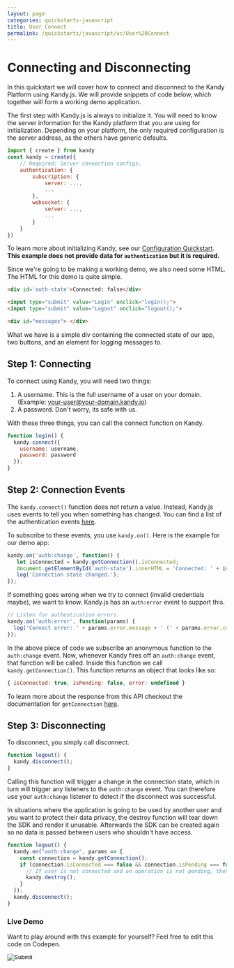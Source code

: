 ```yaml
---
layout: page
categories: quickstarts-javascript
title: User Connect
permalink: /quickstarts/javascript/uc/User%20Connect
---
```


# Connecting and Disconnecting

In this quickstart we will cover how to connect and disconnect to the Kandy Platform using Kandy.js. We will provide snippets of code below, which together will form a working demo application.

The first step with Kandy.js is always to initialize it. You will need to know the server information for the Kandy platform that you are using for initialization. Depending on your platform, the only required configuration is the server address, as the others have generic defaults.

```  javascript
import { create } from kandy
const kandy = create({
    // Required: Server connection configs.
    authentication: {
        subscription: {
            server: ...,
            ...
        },
        websocket: {
            server: ...,
            ...
        }
    }
})
```

To learn more about initializing Kandy, see our [Configuration Quickstart](Configurations). __This example does not provide data for `authentication` but it is required.__

Since we're going to be making a working demo, we also need some HTML. The HTML for this demo is quite simple.

``` html
<div id='auth-state'>Connected: false</div>

<input type="submit" value="Login" onclick="login();">
<input type="submit" value="Logout" onclick="logout();">

<div id="messages"> </div>
```

What we have is a simple div containing the connected state of our app, two buttons, and an element for logging messages to.

## Step 1: Connecting

To connect using Kandy, you will need two things:
1. A username. This is the full username of a user on your domain. (Example: your-user@your-domain.kandy.io)
1. A password. Don't worry, its safe with us.

With these three things, you can call the connect function on Kandy.

``` javascript
function login() {
  kandy.connect({
    username: username,
    password: password
  });
}
```

## Step 2: Connection Events

The `kandy.connect()` function does not return a value. Instead, Kandy.js uses events to tell you when something has changed. You can find a list of the authentication events [here](../../references/uc#authentication).

To subscribe to these events, you use `kandy.on()`. Here is the example for our demo app:

``` javascript
kandy.on('auth:change', function() {
   let isConnected = kandy.getConnection().isConnected;
   document.getElementById('auth-state').innerHTML = 'Connected: ' + isConnected;
   log('Connection state changed.');
});
```

If something goes wrong when we try to connect (invalid credentials maybe), we want to know. Kandy.js has an `auth:error` event to support this.

``` javascript
// Listen for authentication errors.
kandy.on('auth:error', function(params) {
  log('Connect error: ' + params.error.message + ' (' + params.error.code + ')');
});
```

In the above piece of code we subscribe an anonymous function to the `auth:change` event. Now, whenever Kandy fires off an `auth:change` event, that function will be called. Inside this function we call `kandy.getConnection()`. This function returns an object that looks like so:

``` javascript 
{ isConnected: true, isPending: false, error: undefined }
```

To learn more about the response from this API checkout the documentation for `getConnection` [here](../../references/uc#authentication).

## Step 3: Disconnecting

To disconnect, you simply call disconnect.

``` javascript
function logout() {
  kandy.disconnect();
}
```

Calling this function will trigger a change in the connection state, which in turn will trigger any listeners to the `auth:change` event. You can therefore use your `auth:change` listener to detect if the disconnect was successful.

In situations where the application is going to be used by another user and you want to protect their data privacy, the destroy function will tear down the SDK and render it unusable. Afterwards the SDK can be created again so no data is passed between users who shouldn't have access.

```javascript
function logout() {
  kandy.on("auth:change", params => {
    const connection = kandy.getConnection();
    if (connection.isConnected === false && connection.isPending === false) {
      // If user is not connected and an operation is not pending, then the user disconnected.
      kandy.destroy();
    }
  });
  kandy.disconnect();
}
```

### Live Demo

Want to play around with this example for yourself? Feel free to edit this code on Codepen.

<form action="https://codepen.io/pen/define" method="POST" target="_blank" class="codepen-form"><input type="hidden" name="data" value=' {&quot;js&quot;:&quot;/**\n * Kandy.io Authentication Demo\n */\n\nconst { create } = Kandy\nconst kandy = create({\n    // Required: Server connection configs.\n    authentication: {\n        subscription: {\n            server: ...,\n            ...\n        },\n        websocket: {\n            server: ...,\n            ...\n        }\n    }\n})\n\nvar username = \&quot;UsernameHere\&quot;;\nvar password = \&quot;PasswordHere\&quot;;\n\nfunction login() {\n  kandy.connect({\n    username: username,\n    password: password\n  });\n}\n\nkandy.on(&apos;auth:change&apos;, function() {\n   let isConnected = kandy.getConnection().isConnected;\n   document.getElementById(&apos;auth-state&apos;).innerHTML = &apos;Connected: &apos; + isConnected;\n   log(&apos;Connection state changed.&apos;);\n});\n\n// Listen for authentication errors.\nkandy.on(&apos;auth:error&apos;, function(params) {\n  log(&apos;Connect error: &apos; + params.error.message + &apos; (&apos; + params.error.code + &apos;)&apos;);\n});\n\nfunction logout() {\n  kandy.disconnect();\n}\n\nfunction logout() {\n  kandy.on(\&quot;auth:change\&quot;, params => {\n    const connection = kandy.getConnection();\n    if (connection.isConnected === false && connection.isPending === false) {\n      // If user is not connected and an operation is not pending, then the user disconnected.\n      kandy.destroy();\n    }\n  });\n  kandy.disconnect();\n}\n\n// Utility function for appending messages to the message div.\nfunction log(message) {\n  document.getElementById(&apos;messages&apos;).innerHTML += &apos;<div>&apos; + message + &apos;</div>&apos;;\n}\n\n&quot;,&quot;html&quot;:&quot;<div id=&apos;auth-state&apos;>Connected: false</div>\n\n<input type=\&quot;submit\&quot; value=\&quot;Login\&quot; onclick=\&quot;login();\&quot;>\n<input type=\&quot;submit\&quot; value=\&quot;Logout\&quot; onclick=\&quot;logout();\&quot;>\n\n<div id=\&quot;messages\&quot;> </div>\n\n&quot;,&quot;css&quot;:&quot;&quot;,&quot;title&quot;:&quot;Kandy.io Authentication Demo&quot;,&quot;editors&quot;:&quot;101&quot;,&quot;js_external&quot;:&quot;https://cdn.jsdelivr.net/gh/Kandy-IO/kandy-uc-js-sdk-3.x@369/dist/kandy.js&quot;} '><input type="image" src="./TryItOn-CodePen.png"></form>

